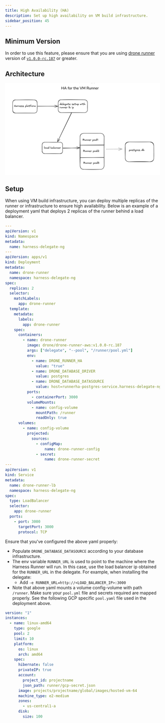 ```yaml
---
title: High Availability (HA)
description: Set up high availability on VM build infrastructure.
sidebar_position: 45
---
```


## Minimum Version

In order to use this feature, please ensure that you are using [drone runner](https://github.com/drone-runners/drone-runner-aws/tree/v1.0.0-rc.187?tab=readme-ov-file#high-availablity) version of [`v1.0.0-rc.187`](https://github.com/drone-runners/drone-runner-aws/releases/tag/v1.0.0-rc.187) or greater. 

## Architecture

  ![](../static/HA_architecture.png)

## Setup

When using VM build infrastructure, you can deploy multiple replicas of the runner or infrastructure to ensure high availability. Below is an example of a deployment yaml that deploys 2 replicas of the runner behind a load balancer.

```yaml
---
apiVersion: v1
kind: Namespace
metadata:
  name: harness-delegate-ng
---
apiVersion: apps/v1
kind: Deployment
metadata:
  name: drone-runner
  namespace: harness-delegate-ng
spec:
  replicas: 2
  selector:
    matchLabels:
      app: drone-runner
  template:
    metadata:
      labels:
        app: drone-runner
    spec:
      containers:
        - name: drone-runner
          image: drone/drone-runner-aws:v1.0.0-rc.187
          args: ["delegate", "--pool", "/runner/pool.yml"]
          env:
            - name: DRONE_RUNNER_HA
              value: "true"
            - name: DRONE_DATABASE_DRIVER
              value: postgres
            - name: DRONE_DATABASE_DATASOURCE
              value: host=runnerha-postgres-service.harness-delegate-ng.svc.cluster.local port=5431 user=admin password=password dbname=dlite sslmode=disable
          ports:
            - containerPort: 3000
          volumeMounts:
            - name: config-volume
              mountPath: /runner
              readOnly: true
      volumes:
        - name: config-volume
          projected:
            sources:
              - configMap:
                  name: drone-runner-config
              - secret:
                  name: drone-runner-secret
---
apiVersion: v1
kind: Service
metadata:
  name: drone-runner-lb
  namespace: harness-delegate-ng
spec:
  type: LoadBalancer
  selector:
    app: drone-runner
  ports:
    - port: 3000
      targetPort: 3000
      protocol: TCP
```
Ensure that you've configured the above yaml properly:

- Populate `DRONE_DATABASE_DATASOURCE` according to your database infrastructure.
- The env variable `RUNNER_URL` is used to point to the machine where the Harness Runner will run. In this case, use the load balancer ip obtained for the `RUNNER_URL` in the delegate. For example, when installing the delegate:
  - Add `-e RUNNER_URL=http://<LOAD_BALANCER_IP>:3000`
- Note that above yaml mounts a volume config-volume with path `/runner`. Make sure your `pool.yml` file and secrets required are mapped properly. See the following GCP specific `pool.yaml` file used in the deployment above.

```yaml
version: "1"
instances:
  - name: linux-amd64
    type: google
    pool: 2
    limit: 10
    platform:
      os: linux
      arch: amd64 
    spec:
      hibernate: false
      privateIP: true
      account:
        project_id: projectname
        json_path: runner/gcp-secret.json
      image: projects/projectname/global/images/hosted-vm-64
      machine_type: e2-medium
      zones:
        - us-central1-a
      disk:
        size: 100
```